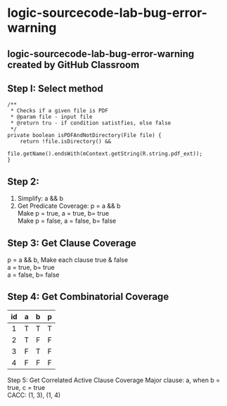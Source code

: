 # logic-sourcecode-lab-bug-error-warning
logic-sourcecode-lab-bug-error-warning created by GitHub Classroom
---------
## Step I: Select method
```
/**
 * Checks if a given file is PDF
 * @param file - input file
 * @return tru - if condition satistfies, else false
 */
private boolean isPDFAndNotDirectory(File file) {
    return !file.isDirectory() &&
            file.getName().endsWith(mContext.getString(R.string.pdf_ext));
}
```

## Step 2:
1. Simplify: a && b  
2. Get Predicate Coverage: p = a && b  
  Make p = true, a = true, b= true  
  Make p = false, a = false, b= false  

## Step 3: Get Clause Coverage
p = a && b, Make each clause true & false  
a = true, b= true  
a = false, b= false  

## Step 4: Get Combinatorial Coverage

| id | a | b | p |
|:--:|:-:|:-:|:-:|
| 1  | T | T | T |
| 2  | T | F | F |
| 3  | F | T | F |
| 4  | F | F | F |

Step 5: Get Correlated Active Clause Coverage
Major clause: a, when b = true, c = true  
CACC: (1, 3), (1, 4)

